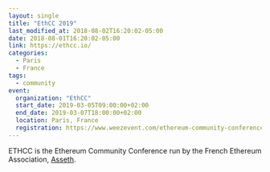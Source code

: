 ```yaml
---
layout: single
title: "EthCC 2019"
last_modified_at: 2018-08-02T16:20:02-05:00
date: 2018-08-01T16:20:02-05:00
link: https://ethcc.io/
categories:
  - Paris
  - France
tags:
  - community
event:
  organization: "EthCC"
  start_date: 2019-03-05T09:00:00+02:00
  end_date: 2019-03-07T18:00:00+02:00
  location: Paris, France
  registration: https://www.weezevent.com/ethereum-community-conference-2019
---
```


ETHCC is the Ethereum Community Conference run by the French Ethereum Association, [Asseth](https://asseth.fr).
